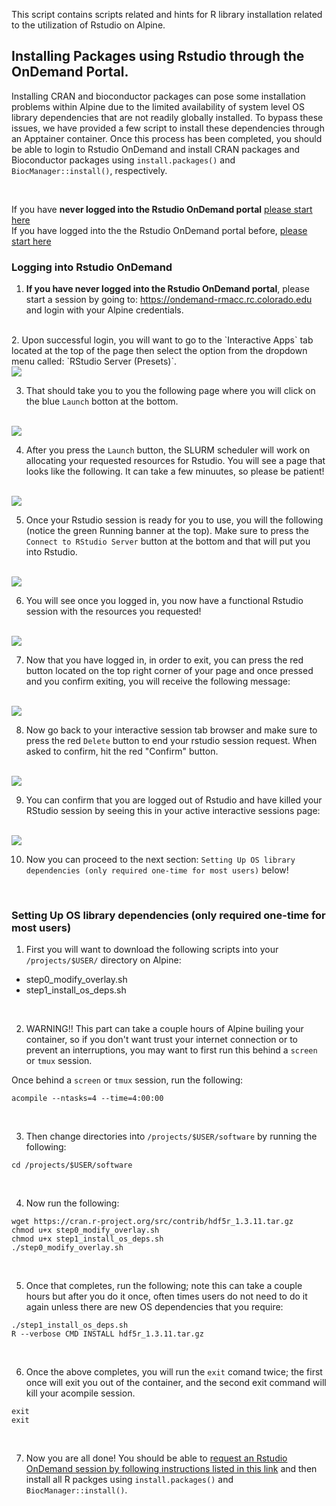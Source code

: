 This script contains scripts related and hints for R library installation related to the utilization of Rstudio on Alpine.

## Installing Packages using Rstudio through the OnDemand Portal.  

Installing CRAN and bioconductor packages can pose some installation problems within Alpine due to the limited availability of system level OS library dependencies that are not readily globally installed.  To bypass these issues, we have provided a few script to install these dependencies through an Apptainer container.  Once this process has been completed, you should be able to login to Rstudio OnDemand and install CRAN packages and Bioconductor packages using `install.packages()` and `BiocManager::install()`, respectively.  

<br/>  

If you have **never logged into the Rstudio OnDemand portal** [please start here](#logging-into-rstudio-ondemand)  
If you have logged into the the Rstudio OnDemand portal before, [please start here](#setting-up-os-library-dependencies-only-required-one-time-for-most-users)  


### Logging into Rstudio OnDemand

1.  **If you have never logged into the Rstudio OnDemand portal**, please start a session by going to: https://ondemand-rmacc.rc.colorado.edu  and login with your Alpine credentials.  
<br/>  
2.  Upon successful login, you will want to go to the `Interactive Apps` tab located at the top of the page then select the option from the dropdown menu called: `RStudio Server (Presets)`.  
<br/>  
<img align="center" src="images/rstudio_request_rstudio_session.png">   
<br/>  

3.  That should take you to you the following page where you will click on the blue `Launch` botton at the bottom.  
<br/>
<img align="center" src="images/rstudio_preset_submission.png">  
<br/>  

4.  After you press the `Launch` button, the SLURM scheduler will work on allocating your requested resources for Rstudio.  You will see a page that looks like the following.  It can take a few minuutes, so please be patient!  
<br/>  
<img align="center" src="images/rstudio_waiting_for_resources.png">  
<br/>  

5.  Once your Rstudio session is ready for you to use, you will the following (notice the green Running banner at the top).  Make  sure to press the `Connect to RStudio Server` button at the bottom and that will put you into Rstudio.  
<br/>  
<img align="center" src="images/rstudio_resources_allocated.png">  
<br/>  

6.  You will see once you logged in, you now have a functional Rstudio session with the resources you requested!  
<br/>  
<img align="center" src="images/rstudio_gui.png">  
<br/>  

7. Now that you have logged in, in order to exit, you can press the red button located on the top right corner of your page and once pressed and you confirm exiting, you will receive the following message:  
<br/>  
<img align="center" src="images/rstudio_session_ended.png">  
<br/>  

8.  Now go back to your interactive session tab browser and make sure to press the red `Delete` button to end your rstudio session request.  When asked to confirm, hit the red "Confirm" button.  
<br/>  
<img align="center" src="images/rstudio_delete_session.png">  
<br/>  

9.  You can confirm that you are logged out of Rstudio and have killed your RStudio session by seeing this in your active interactive sessions page:  
<br/>  
<img align="center" src="images/rstudio_confirm_session_deleted.png">  
<br/>  

10. Now you can proceed to the next section: `Setting Up OS library dependencies (only required one-time for most users)` below!  

<br/>  


### Setting Up OS library dependencies (only required one-time for most users)  
1.  First you will want to download the following scripts into your `/projects/$USER/` directory on Alpine:  
* step0_modify_overlay.sh  
* step1_install_os_deps.sh  
<br/>  

2.  WARNING!!  This part can take a couple hours of Alpine builing your container, so if you don't want trust your internet connection or to prevent an interruptions, you may want to first run this behind a `screen` or `tmux` session.  

Once behind a `screen` or `tmux` session, run the following:  
```
acompile --ntasks=4 --time=4:00:00
```  
<br/>  

3.  Then change directories into `/projects/$USER/software` by running the following:  
```
cd /projects/$USER/software
```  
<br/>  

4.  Now run the following:  
```
wget https://cran.r-project.org/src/contrib/hdf5r_1.3.11.tar.gz
chmod u+x step0_modify_overlay.sh  
chmod u+x step1_install_os_deps.sh
./step0_modify_overlay.sh  
```
<br/>  

5.  Once that completes,  run the following; note this can take a couple hours but after you do it once, often times users do not need to do it again unless there are new OS dependencies that you require:  
```
./step1_install_os_deps.sh
R --verbose CMD INSTALL hdf5r_1.3.11.tar.gz
```
<br/>  

6.  Once the above completes, you will run the `exit` comand twice; the first once will exit you out of the container, and the second exit command will kill your acompile session.  
```
exit
exit
```
<br/>

7.  Now you are all done!  You should be able to [request an Rstudio OnDemand session by following instructions listed in this link](#logging-into-rstudio-ondemand) and then install all R packges using `install.packages()` and `BiocManager::install()`.
